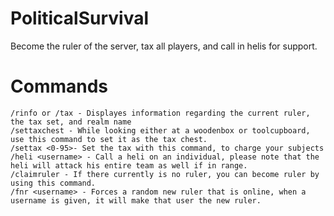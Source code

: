 # PoliticalSurvival
Become the ruler of the server, tax all players, and call in helis for support.

# Commands
```
/rinfo or /tax - Displayes information regarding the current ruler, the tax set, and realm name
/settaxchest - While looking either at a woodenbox or toolcupboard, use this command to set it as the tax chest.
/settax <0-95>- Set the tax with this command, to charge your subjects
/heli <username> - Call a heli on an individual, please note that the heli will attack his entire team as well if in range. 
/claimruler - If there currently is no ruler, you can become ruler by using this command. 
/fnr <username> - Forces a random new ruler that is online, when a username is given, it will make that user the new ruler. 
```
